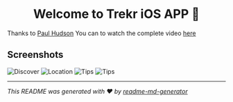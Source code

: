 <h1 align="center">Welcome to Trekr iOS APP 👋</h1>

Thanks to [Paul Hudson](https://github.com/twostraws)
You can to watch the complete video [here](https://www.youtube.com/watch?v=aP-SQXTtWhY&ab_channel=PaulHudson)

## Screenshots

![Discover](assets/screenshot-1.png)
![Location](assets/screenshot-2.png)
![Tips](assets/screenshot-3.png)
![Tips](assets/screenshot-4.png)

***
_This README was generated with ❤️ by [readme-md-generator](https://github.com/kefranabg/readme-md-generator)_
